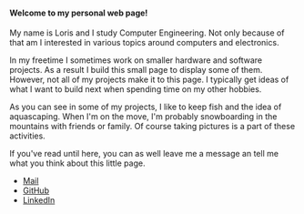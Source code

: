 

#### Welcome to my personal web page!

My name is Loris and I study Computer Engineering. 
Not only because of that am I interested in various topics around computers and electronics.

In my freetime I sometimes work on smaller hardware and software projects.
As a result I build this small page to display some of them. 
However, not all of my projects make it to this page.
I typically get ideas of what I want to build next when spending time on my other hobbies.

As you can see in some of my projects, I like to keep fish and the idea of aquascaping.
When I'm on the move, I'm probably snowboarding in the mountains with friends or family.
Of course taking pictures is a part of these activities.

If you've read until here, you can as well leave me a message an tell me what you think about this little page.

- [Mail](placeholder@domain.mail)
- [GitHub](https://github.com/lm4552)
- [LinkedIn](./)